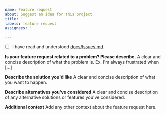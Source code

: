 ```yaml
---
name: Feature request
about: Suggest an idea for this project
title: ''
labels: feature request
assignees: ''

---
```

<!-- Check the box [X] -->
- [ ] I have read and understood [docs/Issues.md](/docs/Issues.md).

**Is your feature request related to a problem? Please describe.**
A clear and concise description of what the problem is. Ex. I'm always frustrated when [...]

**Describe the solution you'd like**
A clear and concise description of what you want to happen.

**Describe alternatives you've considered**
A clear and concise description of any alternative solutions or features you've considered.

**Additional context**
Add any other context  about the feature request here.
